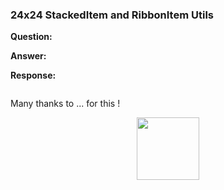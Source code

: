<head>
<meta http-equiv="Content-Type" content="text/html; charset=utf-8">
<link rel="stylesheet" type="text/css" href="bc.css">
<script src="https://cdn.rawgit.com/google/code-prettify/master/loader/run_prettify.js" type="text/javascript"></script>
<script async src="https://platform.twitter.com/widgets.js" charset="utf-8"></script>
</head>

<!---

- [24x24 StackedItems](https://forums.autodesk.com/t5/revit-api-forum/24x24-stackeditems/m-p/9337695)

- 10549372 [Add a new custom Ribbon Panel to a Revit built-in tab]
  https://forums.autodesk.com/t5/revit-api-forum/add-a-new-custom-ribbon-panel-to-a-revit-built-in-tab/td-p/5538772

twitter:

 the #RevitAPI #DynamoBim @AutodeskForge @AutodeskRevit #bim #ForgeDevCon 


&ndash; 
...

linkedin:


#bim #DynamoBim #ForgeDevCon #Revit #API #IFC #SDK #AI #VisualStudio #Autodesk #AEC #adsk

the [Revit API discussion forum](http://forums.autodesk.com/t5/revit-api-forum/bd-p/160) thread

<center>
<img src="img/" alt="" title="" width="100"/>
<p style="font-size: 80%; font-style:italic"></p>
</center>

-->

### 24x24 StackedItem and RibbonItem Utils


**Question:** 

**Answer:** 

**Response:** 

<pre class="code">
</pre>

Many thanks to ... for this !

<center>
<img src="img/.jpg" alt="" title="" width="100"/>
</center>

